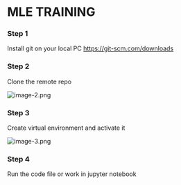 <h1> MLE TRAINING </h1>

<h3> Step 1 </h3>

Install git on your local PC <a>https://git-scm.com/downloads</a>

<h3>Step 2</h3>

Clone the remote repo <br>

![image-2.png](attachment:image-2.png)

<h3>Step 3</h3>
Create virtual environment and activate it

![image-3.png](attachment:image-3.png)

<h3>Step 4</h3>

Run the code file or work in jupyter notebook

